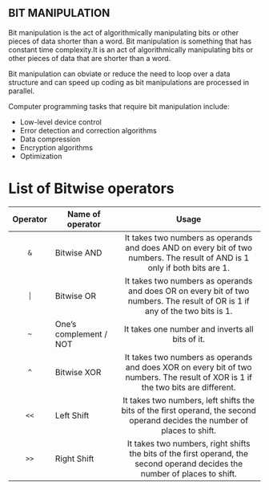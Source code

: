 ## BIT MANIPULATION
Bit manipulation is the act of algorithmically manipulating bits or other pieces of data shorter than a word. Bit manipulation is something that has constant time complexity.It is an act of algorithmically manipulating bits or other pieces of data that are shorter than a word.

Bit manipulation can obviate or reduce the need to loop over a data structure and can speed up coding as bit manipulations are processed in parallel.


Computer programming tasks that require bit manipulation include:
* Low-level device control
* Error detection and correction algorithms
* Data compression
* Encryption algorithms
* Optimization

# List of Bitwise operators


| Operator  | Name of operator                    | Usage        |
|:---------:|----------------------------|:----------------:|
| `&`       | Bitwise AND                |It takes two numbers as operands and does AND on every bit of two numbers. The result of AND is 1 only if both bits are 1.|
|  `│`      | Bitwise OR                 |It takes two numbers as operands and does OR on every bit of two numbers. The result of OR is 1 if any of the two bits is 1.|
| `~`       | One’s complement / NOT     | It takes one number and inverts all bits of it.|
| `^`       | Bitwise XOR                | It takes two numbers as operands and does XOR on every bit of two numbers. The result of XOR is 1 if the two bits are different.|
| `<<`      | Left Shift                 | It takes two numbers, left shifts the bits of the first operand, the second operand decides the number of places to shift.|
| `>>`      | Right Shift                | It takes two numbers, right shifts the bits of the first operand, the second operand decides the number of places to shift.|

